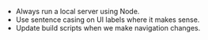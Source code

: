 - Always run a local server using Node.
- Use sentence casing on UI labels where it makes sense.
- Update build scripts when we make navigation changes.